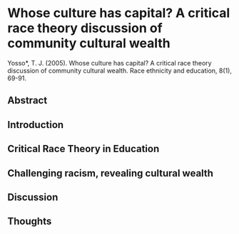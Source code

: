 # Whose culture has capital? A critical race theory discussion of community cultural wealth

Yosso*, T. J. (2005). Whose culture has capital? A critical race 
theory discussion of community cultural wealth. Race ethnicity and 
education, 8(1), 69-91.

## Abstract

## Introduction

## Critical Race Theory in Education

## Challenging racism, revealing cultural wealth

## Discussion

## Thoughts
